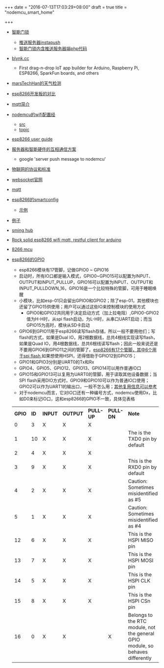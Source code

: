 +++
date = "2016-07-13T17:03:29+08:00"
draft = true
title = "nodemcu_smart_home"

+++


* [智能门锁](http://www.myelectronicslab.com/tutorial/door-sensor-with-push-notification-using-esp8266-nodemcu/)
	* [推送服务器instapush](https://instapush.im/)
	* [智能门锁内含推送服务器端php代码](http://www.myelectronicslab.com/wp-content/uploads/2016/04/my-electronics-lab-InstaPushCode.zip)

* [blynk.cc](http://www.blynk.cc/)
	* First drag-n-drop IoT app builder for Arduino, Raspberry Pi, ESP8266, SparkFun boards, and others

* [marsTechHan的天气检测](https://github.com/MarsTechHAN/Weplaio)

* [esp8266开发板的对比](http://frightanic.com/iot/comparison-of-esp8266-nodemcu-development-boards/)

* [mqtt简介](http://dataguild.org/?p=6817)

* [nodemcu的wifi配置经](https://iotbytes.wordpress.com/wifi-configuration-on-nodemcu/)
	* [src](https://github.com/pradeesi/NodeMCU-WiFi) 
	* [topic](https://www.reddit.com/r/esp8266/comments/3ydxnx/cant_get_esp8266_access_point_to_work_with/)

* [esp8266 user guide](https://nurdspace.nl/ESP8266#Technical_Overview)

* [服务器和智能硬件的互相通信方案](http://www.xue163.com/588880/39187/391875076.html)
	* google 'server push message to  nodemcu'

* [物联网的协议和标准](http://postscapes.com/internet-of-things-protocols)
* [websocket官网](http://websocket.org/)

* [mqtt](http://blog.csdn.net/leytton)

* [esp8266的smartconfig](http://nodemcu.readthedocs.io/en/master/en/modules/wifi/#wifistagetap)
	* [示例](http://blog.csdn.net/txf1984/article/details/51188561)
* [例子](http://www.jianshu.com/p/a852d5ca6a44)

* [sming hub](https://github.com/SmingHub)
* [Rock solid esp8266 wifi mqtt, restful client for arduino](http://tuanpm.net/rock-solid-esp8266-wifi-mqtt-restful-client-for-arduino/)
* [8266 mcu](http://blog.nyl.io/esp8266-led-arduino/)

* [esp8266的GPIO](http://www.instructables.com/id/ESP8266-Using-GPIO0-GPIO2-as-inputs/)
	* esp8266模块有17管脚，记做GPIO0 ~ GPIO16
	* 启动时，所有IO口都是输入模式，GPIO0~GPIO15可以配置为INPUT、OUTPUT和INPUT_PULLUP，GPIO16可以配置为INPUT、OUTPUT和INPUT_PULLDOWN_16，GPIO16是一个比较特殊的管脚，可用于睡眠唤醒
	* 小模块，比如esp-01只会留出GPIO0和GPIO2；除了esp-01，其他模块也还留了GPIO15供使用；用户可以通过这些IO来控制模块的使用方式
		* GPIO0和GPIO2共同用于决定启动方式（加上拉电阻）,GPIO0-GPIO2值为H-H时，从spi flash启动，为L-H时，从串口UART启动；而当GPIO15为高时，模块从SD卡启动
	* GPIO6到GPIO11用于esp8266读写flash存储，所以一般不要用他们；写flash的方式，如果是Dual IO，用2根数据线，总共4根线实现读写flash，如果是Quad IO，用4根数据线，总共6根线读写flash；因此一般来说还是不要用GPIO6到GPIO11之间的管脚了。[esp8266有17个管脚，其中6个用于spi flash](http://blog.falafel.com/programming-gpio-on-the-esp8266-with-nodemcu/),如果想使用HSPI，还得借助于GPIO12到GPIO15；
	* GPIO1和GPIO3分别是UART0的Tx和Rx
	* GPIO4、GPIO5、GPIO12、GPIO13、GPIO14可以用作普通IO口
	* GPIO15和GPIO13可以复用为UART0的管脚，用于读取其他设备数据；当SPI flash采用DIO方式时，GPIO9和GPIO10可以作为普通IO口使用；GPIO2可以作为UART1的输出口，一般不怎么用；[其他复用信息可以参考](http://www.esp8266.com/wiki/doku.php?id=esp8266_gpio_pin_allocations)
	* 对于nodemcu而言，它对IO口还有一种编号方式，nodemcu使用Dx，比如D0来标记IO口，这和esp8266的GPIO不一致，具体见表格

	<table>
	<tbody>
	<tr>
	<td width="47"><strong>GPIO</strong></td>
	<td width="47"><strong>ID</strong></td>
	<td width="54"><strong>INPUT</strong></td>
	<td width="66"><strong>OUTPUT</strong></td>
	<td width="68"><strong>PULL-UP</strong></td>
	<td width="72"><strong>PULL-DN</strong></td>
	<td width="270"><strong>Note</strong></td>
	</tr>
	<tr>
	<td width="47">0</td>
	<td width="47">3</td>
	<td width="54">X</td>
	<td width="66">X</td>
	<td width="68">X</td>
	<td width="72"></td>
	<td width="270"></td>
	</tr>
	<tr>
	<td width="47">1</td>
	<td width="47">10</td>
	<td width="54">X</td>
	<td width="66">X</td>
	<td width="68">X</td>
	<td width="72"></td>
	<td width="270">The is the TXD0 pin by default</td>
	</tr>
	<tr>
	<td width="47">2</td>
	<td width="47">4</td>
	<td width="54">X</td>
	<td width="66">X</td>
	<td width="68">X</td>
	<td width="72"></td>
	<td width="270"></td>
	</tr>
	<tr>
	<td width="47">3</td>
	<td width="47">9</td>
	<td width="54">X</td>
	<td width="66">X</td>
	<td width="68">X</td>
	<td width="72"></td>
	<td width="270">This is the RXD0 pin by default</td>
	</tr>
	<tr>
	<td width="47">4</td>
	<td width="47">2</td>
	<td width="54">X</td>
	<td width="66">X</td>
	<td width="68">X</td>
	<td width="72"></td>
	<td width="270">Caution: Sometimes misidentified as #5</td>
	</tr>
	<tr>
	<td width="47">5</td>
	<td width="47">1</td>
	<td width="54">X</td>
	<td width="66">X</td>
	<td width="68">X</td>
	<td width="72"></td>
	<td width="270">Caution: Sometimes misidentified as #4</td>
	</tr>
	<tr>
	<td width="47">12</td>
	<td width="47">6</td>
	<td width="54">X</td>
	<td width="66">X</td>
	<td width="68">X</td>
	<td width="72"></td>
	<td width="270">This is the HSPI MISO pin</td>
	</tr>
	<tr>
	<td width="47">13</td>
	<td width="47">7</td>
	<td width="54">X</td>
	<td width="66">X</td>
	<td width="68">X</td>
	<td width="72"></td>
	<td width="270">This is the HSPI MOSI pin</td>
	</tr>
	<tr>
	<td width="47">14</td>
	<td width="47">5</td>
	<td width="54">X</td>
	<td width="66">X</td>
	<td width="68">X</td>
	<td width="72"></td>
	<td width="270">This is the HSPI CLK pin</td>
	</tr>
	<tr>
	<td width="47">15</td>
	<td width="47">8</td>
	<td width="54">X</td>
	<td width="66">X</td>
	<td width="68">X</td>
	<td width="72"></td>
	<td width="270">This is the HSPI CSn pin</td>
	</tr>
	<tr>
	<td width="47">16</td>
	<td width="47">0</td>
	<td width="54">X</td>
	<td width="66">X</td>
	<td width="68"></td>
	<td width="72">X</td>
	<td width="270">Belongs to the RTC module, not the general GPIO module, so behaves differently</td>
	</tr>
	</tbody>
	</table>
